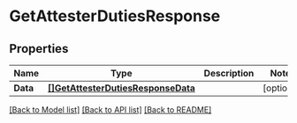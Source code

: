 # GetAttesterDutiesResponse

## Properties

Name | Type | Description | Notes
------------ | ------------- | ------------- | -------------
**Data** | [**[]GetAttesterDutiesResponseData**](GetAttesterDutiesResponse_data.md) |  | [optional] 

[[Back to Model list]](../README.md#documentation-for-models) [[Back to API list]](../README.md#documentation-for-api-endpoints) [[Back to README]](../README.md)


